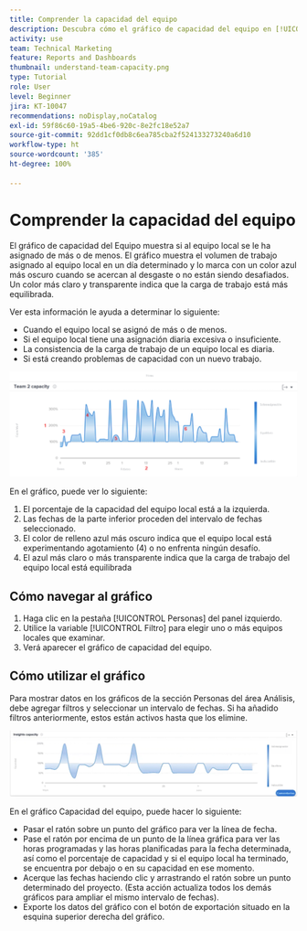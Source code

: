 ```yaml
---
title: Comprender la capacidad del equipo
description: Descubra cómo el gráfico de capacidad del equipo en [!UICONTROL Análisis mejorado] muestra cuándo se ha asignado de más o de menos a un equipo local.
activity: use
team: Technical Marketing
feature: Reports and Dashboards
thumbnail: understand-team-capacity.png
type: Tutorial
role: User
level: Beginner
jira: KT-10047
recommendations: noDisplay,noCatalog
exl-id: 59f86c60-19a5-4be6-920c-8e2fc18e52a7
source-git-commit: 92dd1cf0db8c6ea785cba2f524133273240a6d10
workflow-type: ht
source-wordcount: '385'
ht-degree: 100%

---
```


# Comprender la capacidad del equipo

El gráfico de capacidad del Equipo muestra si al equipo local se le ha asignado de más o de menos. El gráfico muestra el volumen de trabajo asignado al equipo local en un día determinado y lo marca con un color azul más oscuro cuando se acercan al desgaste o no están siendo desafiados. Un color más claro y transparente indica que la carga de trabajo está más equilibrada.

Ver esta información le ayuda a determinar lo siguiente:

* Cuando el equipo local se asignó de más o de menos.
* Si el equipo local tiene una asignación diaria excesiva o insuficiente.
* La consistencia de la carga de trabajo de un equipo local es diaria.
* Si está creando problemas de capacidad con un nuevo trabajo.

![Imagen que muestra un gráfico de capacidad del equipo con números en las áreas que se describen en las viñetas siguientes](assets/section-3-4.png)

En el gráfico, puede ver lo siguiente:

1. El porcentaje de la capacidad del equipo local está a la izquierda.
1. Las fechas de la parte inferior proceden del intervalo de fechas seleccionado.
1. El color de relleno azul más oscuro indica que el equipo local está experimentando agotamiento (4) o no enfrenta ningún desafío.
1. El azul más claro o más transparente indica que la carga de trabajo del equipo local está equilibrada

## Cómo navegar al gráfico

1. Haga clic en la pestaña [!UICONTROL Personas] del panel izquierdo.
1. Utilice la variable [!UICONTROL Filtro] para elegir uno o más equipos locales que examinar.
1. Verá aparecer el gráfico de capacidad del equipo.

## Cómo utilizar el gráfico

Para mostrar datos en los gráficos de la sección Personas del área Análisis, debe agregar filtros y seleccionar un intervalo de fechas. Si ha añadido filtros anteriormente, estos están activos hasta que los elimine.

![Una imagen que muestra un gráfico de capacidad del equipo](assets/section-3-5.png)

En el gráfico Capacidad del equipo, puede hacer lo siguiente:

* Pasar el ratón sobre un punto del gráfico para ver la línea de fecha.
* Pase el ratón por encima de un punto de la línea gráfica para ver las horas programadas y las horas planificadas para la fecha determinada, así como el porcentaje de capacidad y si el equipo local ha terminado, se encuentra por debajo o en su capacidad en ese momento.
* Acerque las fechas haciendo clic y arrastrando el ratón sobre un punto determinado del proyecto. (Esta acción actualiza todos los demás gráficos para ampliar el mismo intervalo de fechas).
* Exporte los datos del gráfico con el botón de exportación situado en la esquina superior derecha del gráfico.
